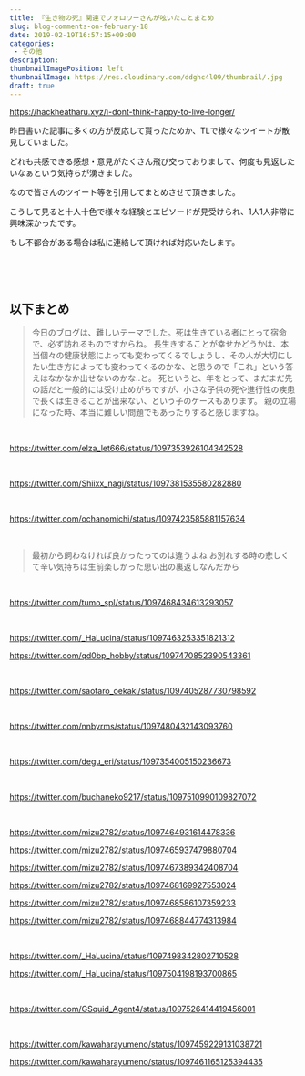 ```yaml
---
title: 『生き物の死』関連でフォロワーさんが呟いたことまとめ
slug: blog-comments-on-february-18
date: 2019-02-19T16:57:15+09:00
categories: 
 - その他
description: 
thumbnailImagePosition: left
thumbnailImage: https://res.cloudinary.com/ddghc4l09/thumbnail/.jpg
draft: true
---
```


<!--more-->

https://hackheatharu.xyz/i-dont-think-happy-to-live-longer/

昨日書いた記事に多くの方が反応して貰ったためか、TLで様々なツイートが散見していました。

どれも共感できる感想・意見がたくさん飛び交っておりまして、何度も見返したいなぁという気持ちが湧きました。

なので皆さんのツイート等を引用してまとめさせて頂きました。

こうして見ると十人十色で様々な経験とエピソードが見受けられ、1人1人非常に興味深かったです。

もし不都合がある場合は私に連絡して頂ければ対応いたします。

&nbsp;

&nbsp;
<h2>以下まとめ</h2>
<blockquote>今日のブログは、難しいテーマでした。死は生きている者にとって宿命で、必ず訪れるものですからね。 長生きすることが幸せかどうかは、本当個々の健康状態によっても変わってくるでしょうし、その人が大切にしたい生き方によっても変わってくるのかな、と思うので「これ」という答えはなかなか出せないのかな..と。 死というと、年をとって、まだまだ先の話だと一般的には受け止めがちですが、小さな子供の死や進行性の疾患で長くは生きることが出来ない、という子のケースもあります。 親の立場になった時、本当に難しい問題でもあったりすると感じますね。</blockquote>
&nbsp;

https://twitter.com/elza_let666/status/1097353926104342528

&nbsp;

https://twitter.com/Shiixx_nagi/status/1097381535580282880

&nbsp;

https://twitter.com/ochanomichi/status/1097423585881157634

&nbsp;
<blockquote>最初から飼わなければ良かったってのは違うよね お別れする時の悲しくて辛い気持ちは生前楽しかった思い出の裏返しなんだから</blockquote>
&nbsp;

https://twitter.com/tumo_spl/status/1097468434613293057

&nbsp;

https://twitter.com/_HaLucina/status/1097463253351821312

https://twitter.com/qd0bp_hobby/status/1097470852390543361

&nbsp;

https://twitter.com/saotaro_oekaki/status/1097405287730798592

&nbsp;

https://twitter.com/nnbyrms/status/1097480432143093760

&nbsp;

https://twitter.com/degu_eri/status/1097354005150236673

&nbsp;

https://twitter.com/buchaneko9217/status/1097510990109827072

&nbsp;

https://twitter.com/mizu2782/status/1097464931614478336

https://twitter.com/mizu2782/status/1097465937479880704

https://twitter.com/mizu2782/status/1097467389342408704

https://twitter.com/mizu2782/status/1097468169927553024

https://twitter.com/mizu2782/status/1097468586107359233

https://twitter.com/mizu2782/status/1097468844774313984

&nbsp;

https://twitter.com/_HaLucina/status/1097498342802710528

https://twitter.com/_HaLucina/status/1097504198193700865

&nbsp;

https://twitter.com/GSquid_Agent4/status/1097526414419456001

&nbsp;

https://twitter.com/kawaharayumeno/status/1097459229131038721

https://twitter.com/kawaharayumeno/status/1097461165125394435
